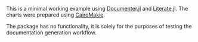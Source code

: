This is a minimal working example using [Documenter.jl](https://documenter.juliadocs.org/stable/) and [Literate.jl](https://fredrikekre.github.io/Literate.jl/v2/). The charts were prepared using [CairoMakie](https://makie.org/website/).

The package has no functionality, it is solely for the purposes of testing the documentation generation workflow.
